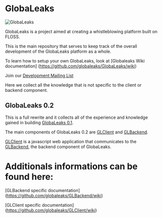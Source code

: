 # GlobaLeaks

![GlobaLeaks](https://globaleaks.org/img/logo.png)

GlobaLeaks is a project aimed at creating a whistleblowing platform built on
FLOSS.

This is the main repository that serves to keep track of the overall
development of the GlobaLeaks platform as a whole.

To learn how to setup your own GlobaLeaks, look at [Globaleaks Wiki
documentation] (https://github.com/globaleaks/GlobaLeaks/wiki)


Join our [Development Mailing List](http://lists.globaleaks.org/listinfo/dev)

Here we collect all the knowledge that is not specific to the client or backend
component.

## GlobaLeaks 0.2

This is a full rewrite and it collects all of the experience and knowledge
gained in building [GlobaLeaks
0.1](https://github.com/globaleaks/GlobaLeaks-0.1).


The main components of GlobaLeaks 0.2 are
[GLClient](https://github.com/globaleaks/GLClient) and
[GLBackend](https://github.com/globaleaks/GLBackend).

[GLClient](https://github.com/globaleaks/GLClient) is a javascript web
application that communicates to the
[GLBackend](https://github.com/globaleaks/GLBackend), the backend component of
GlobaLeaks.


# Additionals informations can be found here:

[GLBackend specific documentation]
(https://github.com/globaleaks/GLBackend/wiki)

[GLClient specific documentation] (https://github.com/globaleaks/GLClient/wiki)

